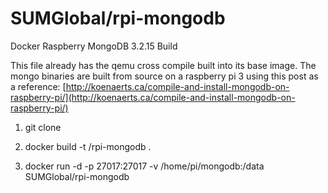 # SUMGlobal/rpi-mongodb
Docker Raspberry MongoDB 3.2.15 Build

This file already has the qemu cross compile built into its base image. The mongo binaries are built from source on a raspberry pi 3 using this post as a reference: [http://koenaerts.ca/compile-and-install-mongodb-on-raspberry-pi/](http://koenaerts.ca/compile-and-install-mongodb-on-raspberry-pi/)

1) git clone

2) docker build -t <yourDockerhubName>/rpi-mongodb .

3) docker run -d -p 27017:27017 -v /home/pi/mongodb:/data SUMGlobal/rpi-mongodb


